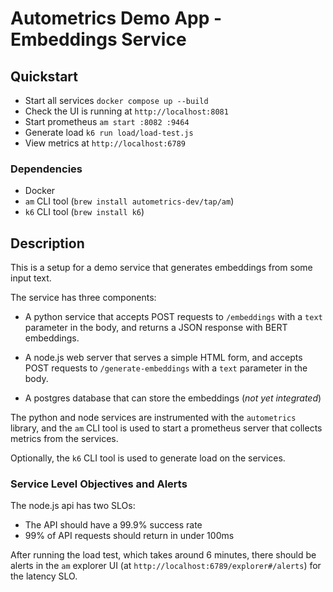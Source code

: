 # Autometrics Demo App - Embeddings Service

## Quickstart

- Start all services `docker compose up --build`
- Check the UI is running at `http://localhost:8081`
- Start prometheus `am start :8082 :9464`
- Generate load `k6 run load/load-test.js`
- View metrics at `http://localhost:6789`

### Dependencies

- Docker
- `am` CLI tool (`brew install autometrics-dev/tap/am`)
- `k6` CLI tool (`brew install k6`)

## Description

This is a setup for a demo service that generates embeddings from some input text.

The service has three components:

- A python service that accepts POST requests to `/embeddings` with a `text` parameter in the body, and returns a JSON response with BERT embeddings.

- A node.js web server that serves a simple HTML form, and accepts POST requests to `/generate-embeddings` with a `text` parameter in the body.

- A postgres database that can store the embeddings (_not yet integrated_)

The python and node services are instrumented with the `autometrics` library, and the `am` CLI tool is used to start a prometheus server that collects metrics from the services.

Optionally, the `k6` CLI tool is used to generate load on the services.

### Service Level Objectives and Alerts

The node.js api has two SLOs:

- The API should have a 99.9% success rate
- 99% of API requests should return in under 100ms

After running the load test, which takes around 6 minutes, there should be alerts in the `am` explorer UI (at `http://localhost:6789/explorer#/alerts`) for the latency SLO.